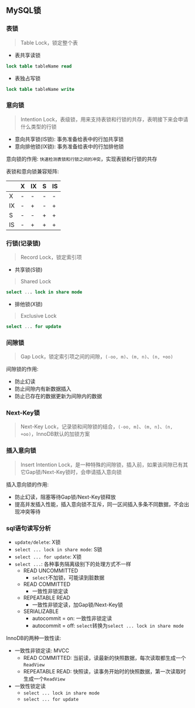 ## MySQL锁

### 表锁

> Table Lock，锁定整个表

* 表共享读锁

```sql
lock table tableName read
```

* 表独占写锁

```sql
lock table tableName write
```

### 意向锁

> Intention Lock，表级锁，用来支持表锁和行锁的共存，表明接下来会申请什么类型的行锁

* 意向共享锁(IS锁): 事务准备给表中的行加共享锁
* 意向排他锁(IX锁): 事务准备给表中的行加排他锁

意向锁的作用: `快速检测表锁和行锁之间的冲突`，实现表锁和行锁的共存

表锁和意向锁兼容矩阵:

|    | X | IX | S | IS |
| --- | --- | --- | --- | --- |
| X  | - | - | - | - |
| IX | - | + | - | + |
| S  | - | - | + | + |
| IS | - | + | + | + |

### 行锁(记录锁)

> Record Lock，锁定索引项

* 共享锁(S锁)

> Shared Lock

```sql
select ... lock in share mode
```

* 排他锁(X锁)

> Exclusive Lock

```sql
select ... for update
```

### 间隙锁

> Gap Lock，锁定索引项之间的间隙，`(-oo, m)`、`(m, n)`、`(n, +oo)`

间隙锁的作用:

* 防止幻读
* 防止间隙内有新数据插入
* 防止已存在的数据更新为间隙内的数据

### Next-Key锁

> Next-Key Lock，记录锁和间隙锁的结合，`(-oo, m]`、`(m, n]`、`(n, +oo)`，InnoDB默认的加锁方案

### 插入意向锁

> Insert Intention Lock，是一种特殊的间隙锁，插入前，如果该间隙已有其它Gap锁/Next-Key锁时，会申请插入意向锁

插入意向锁的作用:

* 防止幻读，阻塞等待Gap锁/Next-Key锁释放
* 提高并发插入性能，插入意向锁不互斥，同一区间插入多条不同数据，不会出现冲突等待

### sql语句读写分析

* `update/delete`: X锁
* `select ... lock in share mode`: S锁
* `select ... for update`: X锁
* `select ...`: 各种事务隔离级别下的处理方式不一样
    * READ UNCOMMITTED
        * `select`不加锁，可能读到脏数据
    * READ COMMITTED
        * 一致性非锁定读
    * REPEATABLE READ
        * 一致性非锁定读，加Gap锁/Next-Key锁
    * SERIALIZABLE
        * autocommit = on: 一致性非锁定读
        * autocommit = off: `select`转换为`select ... lock in share mode`

InnoDB的两种一致性读:

* 一致性非锁定读: MVCC
    * READ COMMITTED: 当前读，读最新的快照数据，每次读取都生成一个`ReadView`
    * REPEATABLE READ: 快照读，读事务开始时的快照数据，第一次读取时生成一个`ReadView`
* 一致性锁定读
    * `select ... lock in share mode`
    * `select ... for update`
